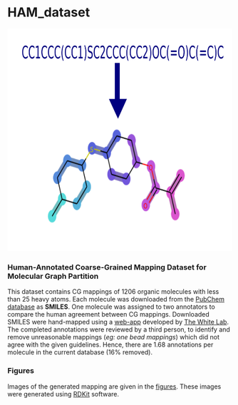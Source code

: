 # HAM_dataset
<p align="center">
  <img src= "/figures/HAM.svg" width="600" height="500">
</p>

### Human-Annotated Coarse-Grained Mapping Dataset for Molecular Graph Partition

This dataset contains CG mappings of 1206 organic molecules with less than 25 heavy atoms. Each molecule was downloaded from the [PubChem database](https://pubchem.ncbi.nlm.nih.gov/) as **SMILES**. One molecule was assigned to two annotators to compare the human agreement between CG mappings. Downloaded SMILES  were hand-mapped using a [web-app](http://thewhitelab.org/Apps/cg-map/) developed by [The White Lab](http://thewhitelab.org/). The completed annotations were reviewed by a third person, to identify and remove unreasonable mappings (*eg: one bead mappings*) which did not agree with the given guidelines. Hence, there are 1.68 annotations per molecule in the current database (16\% removed). 


### Figures ###
Images of the generated mapping are given in the [figures](https://github.com/rochesterxugroup/HAM_dataset/tree/master/figures). These images were generated using [RDKit](https://www.rdkit.org/) software.
